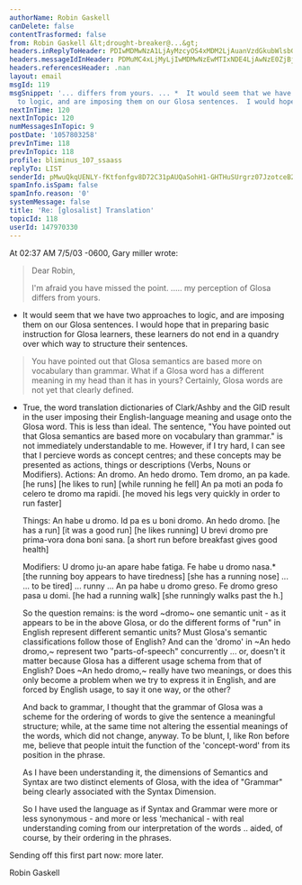 ```yaml
---
authorName: Robin Gaskell
canDelete: false
contentTrasformed: false
from: Robin Gaskell &lt;drought-breaker@...&gt;
headers.inReplyToHeader: PDIwMDMwNzA1LjAyMzcyOS4xMDM2LjAuanVzdGkubWlsbGVyQGp1bm8uY29tPg==
headers.messageIdInHeader: PDMuMC4xLjMyLjIwMDMwNzEwMTIxNDE4LjAwNzE0ZjBjQHBhY2lmaWMubmV0LmF1Pg==
headers.referencesHeader: .nan
layout: email
msgId: 119
msgSnippet: '... differs from yours. ... *  It would seem that we have two approaches
  to logic, and are imposing them on our Glosa sentences.  I would hope that in'
nextInTime: 120
nextInTopic: 120
numMessagesInTopic: 9
postDate: '1057803258'
prevInTime: 118
prevInTopic: 118
profile: bliminus_107_ssaass
replyTo: LIST
senderId: pMwuQkqUENLY-fKtfonfgv8D72C31pAUQaSohH1-GHTHuSUrgrz07JzotceB2_UJJKajIzear-VARSiu2Aq67QDWWmbpt-hEHS7NsrkncRYORh6gsg
spamInfo.isSpam: false
spamInfo.reason: '0'
systemMessage: false
title: 'Re: [glosalist] Translation'
topicId: 118
userId: 147970330
---
```


At 02:37 AM 7/5/03 -0600, Gary miller wrote:
>Dear Robin,
>
>I'm afraid you have missed the point.   ..... my perception of Glosa
differs from yours.
>
*  It would seem that we have two approaches to logic, and are imposing
them on our Glosa sentences.  I would hope that in preparing basic
instruction for Glosa learners, these learners do not end in a quandry over
which way to structure their sentences.

>You have pointed out that Glosa semantics are based more on vocabulary
>than grammar.  What if a Glosa word has a different meaning in my head
>than it has in yours?  Certainly, Glosa words are not yet that clearly
>defined.
>
*  True, the word translation dictionaries of Clark/Ashby and the GID 
result in the user imposing their English-language meaning and usage onto
the Glosa word.  This is less than ideal.
   The sentence, "You have pointed out that Glosa semantics are based more
on vocabulary than grammar." is not immediately understandable to me.
   However, if I try hard, I can see that I percieve words as concept
centres; and these concepts may be presented as actions, things or
descriptions (Verbs, Nouns or Modifiers).
   Actions: An dromo.  An hedo dromo.     Tem dromo, an pa kade.
           [he runs]  [he likes to run]  [while running he fell]
            An pa moti an poda fo celero te dromo ma rapidi.
           [he  moved his legs very quickly in order to run faster]
             
   Things:  An habe u dromo.  Id pa es u boni dromo.  An hedo dromo.
          [he has  a  run]  [it  was  a good  run]  [he likes running]
            U brevi dromo pre prima-vora dona boni sana.
           [a short run before breakfast gives good health]

   Modifiers: U dromo ju-an apare habe fatiga.   Fe habe u dromo nasa.*
    [the running boy appears to have tiredness] [she has a running nose]
           ...        ...    to be tired]          ...     runny   ...
             An pa habe u dromo greso.  Fe dromo greso pasa u domi.
            [he  had   a running walk] [she runningly walks past the h.]

   So the question remains: is the word ~dromo~ one semantic unit - as it
appears to be in the above Glosa, or do the different forms of "run" in
English represent different semantic units?  Must Glosa's semantic
classifications follow those of English?
   And can the 'dromo' in ~An hedo dromo,~ represent two "parts-of-speech"
concurrently ... or, doesn't it matter because Glosa has a different usage
schema from that of English?  Does ~An hedo dromo,~ really have two
meanings, or does this only become a problem when we try to express it in
English, and are forced by English usage, to say it one way, or the other?
 
   And back to grammar, I thought that the grammar of Glosa was a scheme
for the ordering of words to give the sentence a meaningful structure;
while, at the same time not altering the essential meanings of the words,
which did not change, anyway.  To be blunt, I, like Ron before me, believe
that people intuit the function of the 'concept-word' from its position in
the phrase.

   As I have been understanding it, the dimensions of Semantics and Syntax
are two distinct elements of Glosa, with the idea of "Grammar" being
clearly associated with the Syntax Dimension.

   So I have used the language as if Syntax and Grammar were more or less
synonymous - and more or less 'mechanical - with real understanding coming
from our interpretation of the words .. aided, of course, by their ordering
in the phrases.    

 Sending off this first part now: more later.

Robin Gaskell



